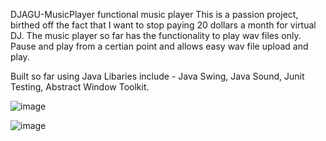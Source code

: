 DJAGU-MusicPlayer
functional music player This is a passion project, birthed off the fact that I want to stop paying 20 dollars a month for virtual DJ. The music player so far has the functionality to play wav files only. Pause and play from a certian point and allows easy wav file upload and play.

Built so far using Java Libaries include - Java Swing, Java Sound, Junit Testing, Abstract Window Toolkit.


![image](https://github.com/agugoat/DJAGU-MusicPlayer/assets/132964291/1c5be26d-102d-4332-9a06-6487e8e08e37)

![image](https://github.com/agugoat/DJAGU-MusicPlayer/assets/132964291/0f209f81-5e55-44da-852d-74b59391cbf5)



